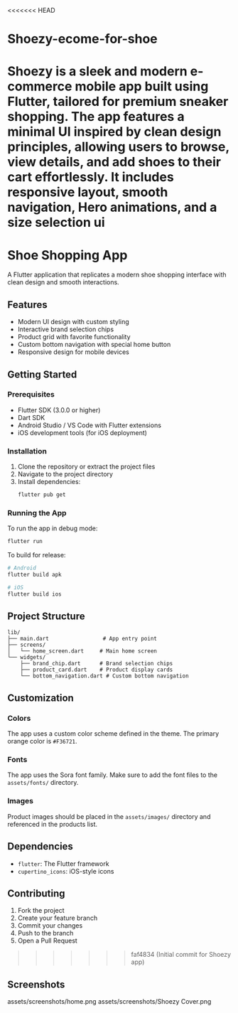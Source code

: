 <<<<<<< HEAD
# Shoezy-ecome-for-shoe
Shoezy is a sleek and modern e-commerce mobile app built using Flutter, tailored for premium sneaker shopping. The app features a minimal UI inspired by clean design principles, allowing users to browse, view details, and add shoes to their cart effortlessly. It includes responsive layout, smooth navigation, Hero animations, and a size selection ui
=======
# Shoe Shopping App

A Flutter application that replicates a modern shoe shopping interface with clean design and smooth interactions.

## Features

- Modern UI design with custom styling
- Interactive brand selection chips
- Product grid with favorite functionality
- Custom bottom navigation with special home button
- Responsive design for mobile devices

## Getting Started

### Prerequisites

- Flutter SDK (3.0.0 or higher)
- Dart SDK
- Android Studio / VS Code with Flutter extensions
- iOS development tools (for iOS deployment)

### Installation

1. Clone the repository or extract the project files
2. Navigate to the project directory
3. Install dependencies:
   ```bash
   flutter pub get
   ```

### Running the App

To run the app in debug mode:

```bash
flutter run
```

To build for release:

```bash
# Android
flutter build apk

# iOS
flutter build ios
```

## Project Structure

```
lib/
├── main.dart                 # App entry point
├── screens/
│   └── home_screen.dart     # Main home screen
└── widgets/
    ├── brand_chip.dart      # Brand selection chips
    ├── product_card.dart    # Product display cards
    └── bottom_navigation.dart # Custom bottom navigation
```

## Customization

### Colors
The app uses a custom color scheme defined in the theme. The primary orange color is `#F36721`.

### Fonts
The app uses the Sora font family. Make sure to add the font files to the `assets/fonts/` directory.

### Images
Product images should be placed in the `assets/images/` directory and referenced in the products list.

## Dependencies

- `flutter`: The Flutter framework
- `cupertino_icons`: iOS-style icons

## Contributing

1. Fork the project
2. Create your feature branch
3. Commit your changes
4. Push to the branch
5. Open a Pull Request
>>>>>>> faf4834 (Initial commit for Shoezy app)
## Screenshots
assets/screenshots/home.png
assets/screenshots/Shoezy Cover.png





